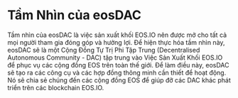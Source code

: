 **Tầm Nhìn** của eos**DAC**
===

Tầm nhìn của eosDAC là việc sản xuất khối EOS.IO nên được mở cho tất cả mọi người tham gia đóng góp và hưởng lợi. Để hiện thực hóa tầm nhìn này, eosDAC sẽ là một Cộng Đồng Tự Trị Phi Tập Trung (Decentralised Autonomous Community - DAC) tập trung vào Việc Sản Xuất Khối EOS.IO để phục vụ các cộng đồng EOS trên toàn thế giới. Để làm điều này, eosDAC sẽ tạo ra các công cụ và các hợp đồng thông minh cần thiết để hoạt động. Nó sẽ chia sẻ chúng đến các cộng đồng EOS để giúp đỡ các DAC khác phát triển trên các blockchain EOS.IO.
